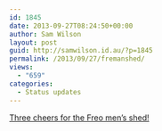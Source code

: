 ```yaml
---
id: 1845
date: 2013-09-27T08:24:50+00:00
author: Sam Wilson
layout: post
guid: http://samwilson.id.au/?p=1845
permalink: /2013/09/27/fremanshed/
views:
  - "659"
categories:
  - Status updates
---
```

[Three cheers for the Freo men&#8217;s shed!](http://www.abeautifulcity.com/blog/2013/9/27/men-at-work-maintaining-mainstreets.html "'Men At Work Maintaining Mainstreets' from A Beautiful City")